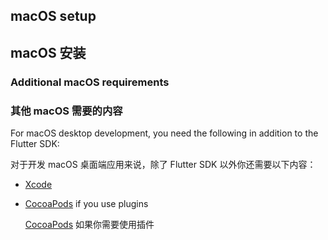 ## macOS setup

## macOS 安装

### Additional macOS requirements

### 其他 macOS 需要的内容

For macOS desktop development,
you need the following in addition to the Flutter SDK:

对于开发 macOS 桌面端应用来说，除了 Flutter SDK 以外你还需要以下内容：

* [Xcode][]
* [CocoaPods][] if you use plugins

  [CocoaPods][] 如果你需要使用插件

[CocoaPods]: https://cocoapods.org/
[Xcode]: {{site.apple-dev}}/xcode/

